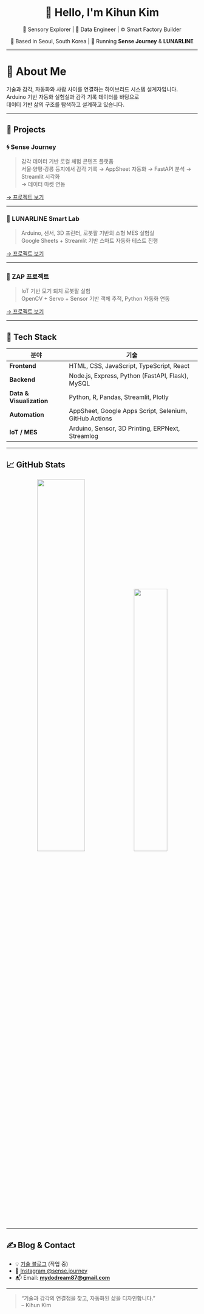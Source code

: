 <h1 align="center">👋 Hello, I'm Kihun Kim</h1>
<p align="center">
  🌿 Sensory Explorer | 🧠 Data Engineer | ⚙️ Smart Factory Builder
</p>
<p align="center">
  🏡 Based in Seoul, South Korea | 💼 Running <strong>Sense Journey</strong> & <strong>LUNARLINE</strong>
</p>

---

# 👀 About Me

기술과 감각, 자동화와 사람 사이를 연결하는 하이브리드 시스템 설계자입니다.  
Arduino 기반 자동화 실험실과 감각 기록 데이터를 바탕으로  
데이터 기반 삶의 구조를 탐색하고 설계하고 있습니다.

---

## 🔧 Projects

### 🌀 Sense Journey
> 감각 데이터 기반 로컬 체험 콘텐츠 플랫폼  
> 서울·양평·강릉 등지에서 감각 기록 → AppSheet 자동화 → FastAPI 분석 → Streamlit 시각화  
> → 데이터 마켓 연동

[→ 프로젝트 보기](https://github.com/kkiihun/sense-data-lab)

---

### 🧪 LUNARLINE Smart Lab
> Arduino, 센서, 3D 프린터, 로봇팔 기반의 소형 MES 실험실  
> Google Sheets + Streamlit 기반 스마트 자동화 테스트 진행

[→ 프로젝트 보기](https://github.com/kkiihun/lunarline-mes-kit)

---

### 🤖 ZAP 프로젝트
> IoT 기반 모기 퇴치 로봇팔 실험  
> OpenCV + Servo + Sensor 기반 객체 추적, Python 자동화 연동

[→ 프로젝트 보기](https://github.com/kkiihun/zap-robot-arm)

---

## 🧰 Tech Stack

| 분야 | 기술 |
|------|------|
| **Frontend** | HTML, CSS, JavaScript, TypeScript, React |
| **Backend** | Node.js, Express, Python (FastAPI, Flask), MySQL |
| **Data & Visualization** | Python, R, Pandas, Streamlit, Plotly |
| **Automation** | AppSheet, Google Apps Script, Selenium, GitHub Actions |
| **IoT / MES** | Arduino, Sensor, 3D Printing, ERPNext, Streamlog |

---

## 📈 GitHub Stats

<p align="center">
  <img src="https://github-readme-stats.vercel.app/api?username=kkiihun&show_icons=true&theme=github_dark" width="50%"/>
  <img src="https://github-readme-stats.vercel.app/api/top-langs/?username=kkiihun&layout=compact&theme=github_dark" width="42%"/>
</p>

---

## ✍️ Blog & Contact

- 💡 [기술 블로그](https://kkiihun.tistory.com) (작업 중)
- 📸 [Instagram @sense.journey](https://instagram.com/sense.journey)
- 📬 Email: **mydodream87@gmail.com**

---

> “기술과 감각의 연결점을 찾고, 자동화된 삶을 디자인합니다.”  
> – Kihun Kim